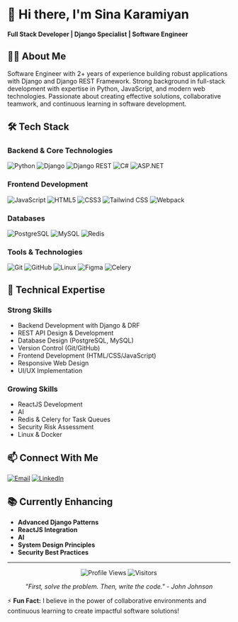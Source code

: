 # 👋 Hi there, I'm Sina Karamiyan

**Full Stack Developer | Django Specialist | Software Engineer**

## 👨‍💻 About Me
Software Engineer with 2+ years of experience building robust applications with Django and Django REST Framework. Strong background in full-stack development with expertise in Python, JavaScript, and modern web technologies. Passionate about creating effective solutions, collaborative teamwork, and continuous learning in software development.

## 🛠️ Tech Stack

### Backend & Core Technologies
![Python](https://img.shields.io/badge/Python-3776AB?style=for-the-badge&logo=python&logoColor=white)
![Django](https://img.shields.io/badge/Django-092E20?style=for-the-badge&logo=django&logoColor=white)
![Django REST](https://img.shields.io/badge/DRF-092E20?style=for-the-badge&logo=django&logoColor=white)
![C#](https://img.shields.io/badge/C%23-239120?style=for-the-badge&logo=c-sharp&logoColor=white)
![ASP.NET](https://img.shields.io/badge/ASP.NET-512BD4?style=for-the-badge&logo=dotnet&logoColor=white)

### Frontend Development
![JavaScript](https://img.shields.io/badge/JavaScript-F7DF1E?style=for-the-badge&logo=javascript&logoColor=black)
![HTML5](https://img.shields.io/badge/HTML5-E34F26?style=for-the-badge&logo=html5&logoColor=white)
![CSS3](https://img.shields.io/badge/CSS3-1572B6?style=for-the-badge&logo=css3&logoColor=white)
![Tailwind CSS](https://img.shields.io/badge/Tailwind_CSS-38B2AC?style=for-the-badge&logo=tailwind-css&logoColor=white)
![Webpack](https://img.shields.io/badge/Webpack-8DD6F9?style=for-the-badge&logo=webpack&logoColor=black)

### Databases
![PostgreSQL](https://img.shields.io/badge/PostgreSQL-316192?style=for-the-badge&logo=postgresql&logoColor=white)
![MySQL](https://img.shields.io/badge/MySQL-005C84?style=for-the-badge&logo=mysql&logoColor=white)
![Redis](https://img.shields.io/badge/Redis-DC382D?style=for-the-badge&logo=redis&logoColor=white)

### Tools & Technologies
![Git](https://img.shields.io/badge/Git-F05032?style=for-the-badge&logo=git&logoColor=white)
![GitHub](https://img.shields.io/badge/GitHub-181717?style=for-the-badge&logo=github&logoColor=white)
![Linux](https://img.shields.io/badge/Linux-FCC624?style=for-the-badge&logo=linux&logoColor=black)
![Figma](https://img.shields.io/badge/Figma-F24E1E?style=for-the-badge&logo=figma&logoColor=white)
![Celery](https://img.shields.io/badge/Celery-37814A?style=for-the-badge&logo=celery&logoColor=white)

## 🔧 Technical Expertise

### Strong Skills
- Backend Development with Django & DRF
- REST API Design & Development
- Database Design (PostgreSQL, MySQL)
- Version Control (Git/GitHub)
- Frontend Development (HTML/CSS/JavaScript)
- Responsive Web Design
- UI/UX Implementation

### Growing Skills
- ReactJS Development
- AI 
- Redis & Celery for Task Queues
- Security Risk Assessment
- Linux & Docker

## 📫 Connect With Me

[![Email](https://img.shields.io/badge/Email-D14836?style=for-the-badge&logo=gmail&logoColor=white)](mailto:sinakn78@gmail.com)
[![LinkedIn](https://img.shields.io/badge/LinkedIn-0A66C2?style=for-the-badge&logo=linkedin&logoColor=white)](https://linkedin.com/in/sina-karamian)

## 📚 Currently Enhancing
- **Advanced Django Patterns**
- **ReactJS Integration**
- **AI**
- **System Design Principles**
- **Security Best Practices**

---

<p align="center">
  <img src="https://komarev.com/ghpvc/?username=sinakaramian&label=Profile%20Views&color=0e75b6&style=flat" alt="Profile Views" />
  <img src="https://visitor-badge.laobi.icu/badge?page_id=sinakaramian.sinakaramian" alt="Visitors" />
</p>

<p align="center"> 
  <i>"First, solve the problem. Then, write the code." - John Johnson</i>
</p>

⚡ **Fun Fact:** I believe in the power of collaborative environments and continuous learning to create impactful software solutions!
